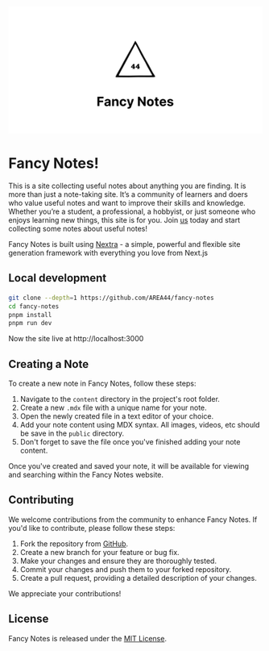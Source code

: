 ![banner](./public/og.svg)

# Fancy Notes!

This is a site collecting useful notes about anything you are finding. It is more than just a note-taking site. It’s a community of learners and doers who value useful notes and want to improve their skills and knowledge. Whether you’re a student, a professional, a hobbyist, or just someone who enjoys learning new things, this site is for you. Join [us](https://github.com/AREA44/fancy-notes) today and start collecting some notes about useful notes!

Fancy Notes is built using [Nextra](https://nextra.site) - a simple, powerful and flexible site generation framework with everything you love from Next.js

## Local development

```bash
git clone --depth=1 https://github.com/AREA44/fancy-notes
cd fancy-notes
pnpm install
pnpm run dev
```

Now the site live at http://localhost:3000

## Creating a Note

To create a new note in Fancy Notes, follow these steps:

1. Navigate to the `content` directory in the project's root folder.
2. Create a new `.mdx` file with a unique name for your note.
3. Open the newly created file in a text editor of your choice.
4. Add your note content using MDX syntax. All images, videos, etc should be save in the `public` directory.
5. Don't forget to save the file once you've finished adding your note content.

Once you've created and saved your note, it will be available for viewing and searching within the Fancy Notes website.

## Contributing

We welcome contributions from the community to enhance Fancy Notes. If you'd like to contribute, please follow these steps:

1. Fork the repository from [GitHub](https://github.com/AREA44/fancy-notes).
2. Create a new branch for your feature or bug fix.
3. Make your changes and ensure they are thoroughly tested.
4. Commit your changes and push them to your forked repository.
5. Create a pull request, providing a detailed description of your changes.

We appreciate your contributions!

## License

Fancy Notes is released under the [MIT License](LICENSE).
